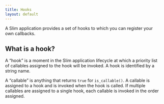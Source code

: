 ```yaml
---
title: Hooks
layout: default
---
```


A Slim application provides a set of hooks to which you can register your own callbacks.

## What is a hook?

A “hook” is a moment in the Slim application lifecycle at which a priority list of callables assigned to the hook
will be invoked. A hook is identified by a string name.

A “callable” is anything that returns `true` for `is_callable()`. A callable is assigned to a hook and is invoked
when the hook is called. If multiple callables are assigned to a single hook, each callable is invoked in the order
assigned.
